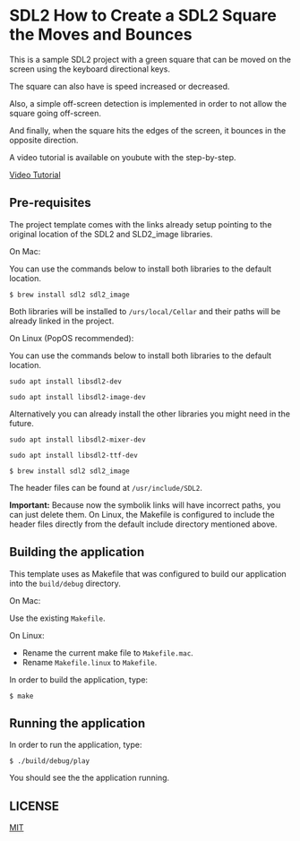 # SDL2 How to Create a SDL2 Square the Moves and Bounces

This is a sample SDL2 project with a green square that can be moved on the screen using the keyboard directional keys.

The square can also have is speed increased or decreased.

Also, a simple off-screen detection is implemented in order to not allow the square going off-screen.

And finally, when the square hits the edges of the screen, it bounces in the opposite direction.

A video tutorial is available on youbute with the step-by-step.

[Video Tutorial](https://youtu.be/ccmejJdylYs)

## Pre-requisites

The project template comes with the links already setup pointing to the original location of the SDL2 and SLD2_image libraries.

On Mac:

You can use the commands below to install both libraries to the default location.

`$ brew install sdl2 sdl2_image`

Both libraries will be installed to `/urs/local/Cellar` and their paths will be already linked in the project.

On Linux (PopOS recommended):

You can use the commands below to install both libraries to the default location.

`sudo apt install libsdl2-dev`

`sudo apt install libsdl2-image-dev`

Alternatively you can already install the other libraries you might need in the future.

`sudo apt install libsdl2-mixer-dev`

`sudo apt install libsdl2-ttf-dev`

`$ brew install sdl2 sdl2_image`

The header files can be found at `/usr/include/SDL2`.

**Important:** Because now the symbolik links will have incorrect paths, you can just delete them. On Linux, the Makefile is configured to include the header files directly from the default include directory mentioned above.


## Building the application

This template uses as Makefile that was configured to build our application into the `build/debug` directory.

On Mac:

Use the existing `Makefile`.

On Linux:

- Rename the current make file to `Makefile.mac`.
- Rename `Makefile.linux` to `Makefile`.

In order to build the application, type:

`$ make`

## Running the application

In order to run the application, type:

`$ ./build/debug/play`

You should see the the application running.

## LICENSE

[MIT](https://mit-license.org)

